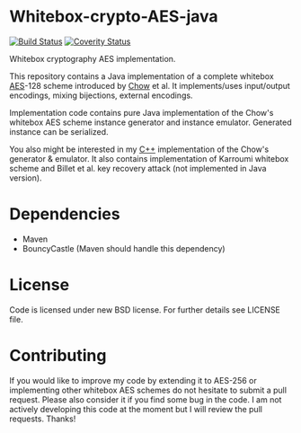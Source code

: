 Whitebox-crypto-AES-java
========================

[![Build Status](https://travis-ci.org/ph4r05/Whitebox-crypto-AES-java.svg?branch=master)](https://travis-ci.org/ph4r05/Whitebox-crypto-AES-java)
[![Coverity Status](https://scan.coverity.com/projects/7189/badge.svg)](https://scan.coverity.com/projects/ph4r05-whitebox-crypto-aes-java)

Whitebox cryptography AES implementation.

This repository contains a Java implementation of a complete whitebox [AES]-128 scheme introduced by [Chow] et al. It implements/uses input/output encodings, mixing bijections, external encodings.

Implementation code contains pure Java implementation of the Chow's whitebox AES scheme instance generator and instance emulator. Generated instance can be serialized. 

You also might be interested in my [C++] implementation of the Chow's generator & emulator. It also contains implementation of Karroumi whitebox scheme and Billet et al. key recovery attack (not implemented in Java version).

[AES]: http://csrc.nist.gov/archive/aes/rijndael/Rijndael-ammended.pdf
[Chow]: http://citeseerx.ist.psu.edu/viewdoc/summary?doi=10.1.1.59.7710
[C++]: https://github.com/ph4r05/Whitebox-crypto-AES/

Dependencies
=======
* Maven
* BouncyCastle (Maven should handle this dependency)

[BouncyCastle]: https://www.bouncycastle.org/

License
=======
Code is licensed under new BSD license. For further details see LICENSE file.

Contributing
=======
If you would like to improve my code by extending it to AES-256 or implementing other whitebox AES schemes do not hesitate to submit a pull request. Please also consider it if you find some bug in the code. I am not actively developing this code at the moment but I will review the pull requests. Thanks!



